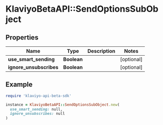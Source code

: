 # KlaviyoBetaAPI::SendOptionsSubObject

## Properties

| Name | Type | Description | Notes |
| ---- | ---- | ----------- | ----- |
| **use_smart_sending** | **Boolean** |  | [optional] |
| **ignore_unsubscribes** | **Boolean** |  | [optional] |

## Example

```ruby
require 'klaviyo-api-beta-sdk'

instance = KlaviyoBetaAPI::SendOptionsSubObject.new(
  use_smart_sending: null,
  ignore_unsubscribes: null
)
```

